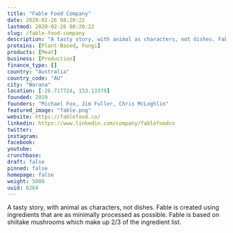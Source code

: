 ```yaml
---
title: "Fable Food Company"
date: 2020-02-26 08:20:22
lastmod: 2020-02-26 08:20:22
slug: /fable-food-company
description: "A tasty story, with animal as characters, not dishes. Fable is created using ingredients that are as minimally processed as possible. Fable is based on shiitake mushrooms which make up 2/3 of the ingredient list."
proteins: [Plant-Based, Fungi]
products: [Meat]
business: [Production]
finance_type: []
country: "Australia"
country_code: "AU"
city: "Warana"
location: [-26.717724, 153.13379]
founded: 2019
founders: "Michael Fox, Jim Fuller, Chris McLoghlin"
featured_image: "fable.png"
website: https://fablefood.co/
linkedin: https://www.linkedin.com/company/fablefoodco
twitter: 
instagram: 
facebook: 
youtube: 
crunchbase: 
draft: false
pinned: false
homepage: false
weight: 5000
uuid: 6264
---
```

A tasty story, with animal as characters, not dishes. Fable is created using ingredients that are as minimally processed as possible. Fable is based on shiitake mushrooms which make up 2/3 of the ingredient list.
